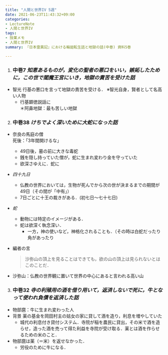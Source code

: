 ```yaml
---
title: "人間と世界IV 5週"
date: 2021-06-23T11:43:32+09:00
categories:
- LectureNote
- 人間と世界IV
tags:
- 授業メモ
- 人間と世界IV
summary: 『日本霊異記』における輪廻転生話と地獄の話(中巻) 資料5巻

---
```

1. ### 中巻7 *知恵あるものが，変化の聖者の悪口をいい，嫉妬したために，この世で閻魔王宮にいき，地獄の責苦を受けた話*
- 智光
    行基の悪口を言って地獄の責苦を受ける．
    ※智光自身，賢者として名高い人物
    - 行基顕徳説話に  
    ＊阿鼻地獄：最も苦しい地獄

2. ### 中巻38 *けちでよく深いために大蛇になった話*
- 奈良の馬庭の僧  
    死後：「3年間開けるな」
    - 49日後，墓の前に大きな毒蛇
    - 銭を隠し持っていた僧が，蛇に生まれ変わり金を守っていた
    - 欲深さゆえに．蛇に
- *四十九日*
    - 仏教の世界においては，生物が死んでから次の世が決まるまでの期間が49日（その間が「中有」）
    - 7日ごとに十王の裁きがある．(初七日〜七十七日)
- *蛇*
    - 動物には特定のイメージがある．
    - 蛇は欲深く執念深い．
        - 一方，神の使いなど，神格化されることも．（その時は白蛇だったり角があったり

- 編者の言
    > 沙弥山の頂上を見ることはできても，欲の山の頂上は見られないとはこのことだ．  
- 沙弥山：仏教の世界観に置いて世界の中心にあると言われる高い山

3. ### 中巻32 *寺の利殖用の酒を借り用いて，返済しないで死に，牛となって使われ負債を返済した話*
- 物部麿：牛に生まれ変わった人
- 背景
  薬の基金を岡田村主の姑女の家に貸して酒を造り，利息を増やしていた
  - 城代の利息付き貸付システム．寺院が稲を農民に貸出，その米で酒を造らせ，造った酒を売って得た利益を寺院が受け取る．薬とは酒を作らせるための米のこと．
- 物部麿は薬（＝米）を返せなかった．
  - 労役のために牛になる．